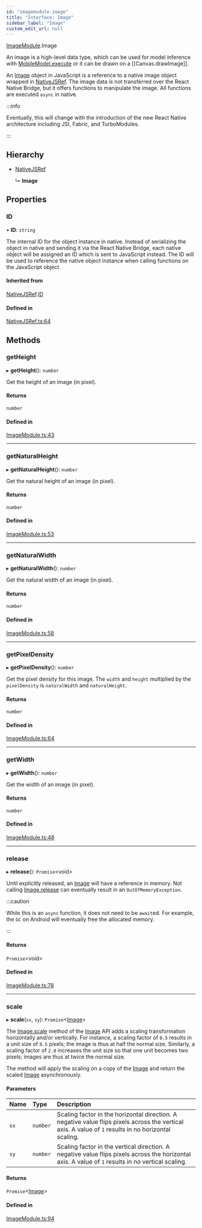 ```yaml
---
id: "imagemodule.image"
title: "Interface: Image"
sidebar_label: "Image"
custom_edit_url: null
---
```


[ImageModule](../modules/imagemodule.md).Image

An image is a high-level data type, which can be used for model inference
with [MobileModel.execute](mobilemodelmodule.mobilemodel.md#execute) or it can be drawn on a [[Canvas.drawImage]].

An [Image](imagemodule.image.md) object in JavaScript is a reference to a native image object
wrapped in [NativeJSRef](../modules/nativejsref.md). The image data is not transferred over the React
Native Bridge, but it offers functions to manipulate the image. All
functions are executed `async` in native.

:::info

Eventually, this will change with the introduction of the new React Native
architecture including JSI, Fabric, and TurboModules.

:::

## Hierarchy

- [NativeJSRef](nativejsref.nativejsref-1.md)

  ↳ **Image**

## Properties

### ID

• **ID**: `string`

The internal ID for the object instance in native. Instead of serializing
the object in native and sending it via the React Native Bridge, each
native object will be assigned an ID which is sent to JavaScript instead.
The ID will be used to reference the native object instance when calling
functions on the JavaScript object.

#### Inherited from

[NativeJSRef](nativejsref.nativejsref-1.md).[ID](nativejsref.nativejsref-1.md#id)

#### Defined in

[NativeJSRef.ts:64](https://github.com/pytorch/live/blob/568decb/react-native-pytorch-core/src/NativeJSRef.ts#L64)

## Methods

### getHeight

▸ **getHeight**(): `number`

Get the height of an image (in pixel).

#### Returns

`number`

#### Defined in

[ImageModule.ts:43](https://github.com/pytorch/live/blob/568decb/react-native-pytorch-core/src/ImageModule.ts#L43)

___

### getNaturalHeight

▸ **getNaturalHeight**(): `number`

Get the natural height of an image (in pixel).

#### Returns

`number`

#### Defined in

[ImageModule.ts:53](https://github.com/pytorch/live/blob/568decb/react-native-pytorch-core/src/ImageModule.ts#L53)

___

### getNaturalWidth

▸ **getNaturalWidth**(): `number`

Get the natural width of an image (in pixel).

#### Returns

`number`

#### Defined in

[ImageModule.ts:58](https://github.com/pytorch/live/blob/568decb/react-native-pytorch-core/src/ImageModule.ts#L58)

___

### getPixelDensity

▸ **getPixelDensity**(): `number`

Get the pixel density for this image. The `width` and `height` multiplied
by the `pixelDensity` is `naturalWidth` and `naturalHeight`.

#### Returns

`number`

#### Defined in

[ImageModule.ts:64](https://github.com/pytorch/live/blob/568decb/react-native-pytorch-core/src/ImageModule.ts#L64)

___

### getWidth

▸ **getWidth**(): `number`

Get the width of an image (in pixel).

#### Returns

`number`

#### Defined in

[ImageModule.ts:48](https://github.com/pytorch/live/blob/568decb/react-native-pytorch-core/src/ImageModule.ts#L48)

___

### release

▸ **release**(): `Promise`<void\>

Until explicitly released, an [Image](imagemodule.image.md) will have a reference in memory.
Not calling [Image.release](imagemodule.image.md#release) can eventually result in an
`OutOfMemoryException`.

:::caution

While this is an `async` function, it does not need to be `await`ed. For
example, the `GC` on Android will eventually free the allocated memory.

:::

#### Returns

`Promise`<void\>

#### Defined in

[ImageModule.ts:78](https://github.com/pytorch/live/blob/568decb/react-native-pytorch-core/src/ImageModule.ts#L78)

___

### scale

▸ **scale**(`sx`, `sy`): `Promise`<[Image](imagemodule.image.md)\>

The [Image.scale](imagemodule.image.md#scale) method of the [Image](imagemodule.image.md) API adds a scaling
transformation horizontally and/or vertically. For instance, a scaling
factor of `0.5` results in a unit size of `0.5` pixels; the image is thus
at half the normal size. Similarly, a scaling factor of `2.0` increases
the unit size so that one unit becomes two pixels; images are thus at
twice the normal size.

The method will apply the scaling on a copy of the [Image](imagemodule.image.md) and return
the scaled [Image](imagemodule.image.md) asynchronously.

#### Parameters

| Name | Type | Description |
| :------ | :------ | :------ |
| `sx` | `number` | Scaling factor in the horizontal direction. A negative value flips pixels across the vertical axis. A value of `1` results in no horizontal scaling. |
| `sy` | `number` | Scaling factor in the vertical direction. A negative value flips pixels across the horizontal axis. A value of `1` results in no vertical scaling. |

#### Returns

`Promise`<[Image](imagemodule.image.md)\>

#### Defined in

[ImageModule.ts:94](https://github.com/pytorch/live/blob/568decb/react-native-pytorch-core/src/ImageModule.ts#L94)

